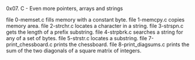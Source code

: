 0x07. C - Even more pointers, arrays and strings

file 0-memset.c fills memory with a constant byte.
file 1-memcpy.c copies memory area.
file 2-strchr.c locates a character in a string.
file 3-strspn.c gets the length of a prefix substring.
file 4-strpbrk.c searches a string for any of a set of bytes.
file 5-strstr.c locates a substring.
file 7-print_chessboard.c prints the chessboard.
file 8-print_diagsums.c prints the sum of the two diagonals of a square matrix of integers.
